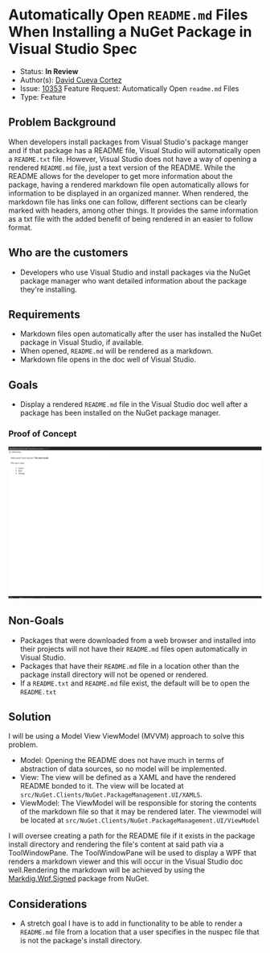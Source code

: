 # Automatically Open `README.md` Files When Installing a NuGet Package in Visual Studio Spec

* Status: **In Review**
* Author(s): [David Cueva Cortez](https://github.com/dcc7497)
* Issue: [10353](https://github.com/NuGet/Home/issues/10353) Feature Request: Automatically Open `readme.md` Files
* Type: Feature

## Problem Background

When developers install packages from Visual Studio&#39;s package manger and if that package has a README file, Visual Studio will automatically open a `README.txt` file. However, Visual Studio does not have a way of opening a rendered `README.md` file, just a text version of the README. While the README allows for the developer to get more information about the package, having a rendered markdown file open automatically allows for information to be displayed in an organized manner. When rendered, the markdown file has links one can follow, different sections can be clearly marked with headers, among other things. It provides the same information as a txt file with the added benefit of being rendered in an easier to follow format.

## Who are the customers

* Developers who use Visual Studio and install packages via the NuGet package manager who want detailed information about the package they&#39;re installing.

## Requirements

* Markdown files open automatically after the user has installed the NuGet package in Visual Studio, if available.
* When opened, `README.md` will be rendered as a markdown.
* Markdown file opens in the doc well of Visual Studio.

## Goals

* Display a rendered `README.md` file in the Visual Studio doc well after a package has been installed on the NuGet package manager.

### Proof of Concept
![Rendered Markdown Text](../../meta/resources/PMUIOpenReadMeMarkdown/ReadMemarkdownConcept.png)

## Non-Goals

* Packages that were downloaded from a web browser and installed into their projects will not have their `README.md` files open automatically in Visual Studio.
* Packages that have their `README.md` file in a location other than the package install directory will not be opened or rendered.
* If a `README.txt` and `README.md` file exist, the default will be to open the `README.txt`

## Solution

I will be using a Model View ViewModel (MVVM) approach to solve this problem. 
* Model: Opening the README does not have much in terms of abstraction of data sources, so no model will be implemented.
* View: The view will be defined as a XAML and have the rendered README bonded to it. The view will be located at `src/NuGet.Clients/NuGet.PackageManagement.UI/XAMLS`.
* ViewModel: The ViewModel will be responsible for storing the contents of the markdown file so that it may be rendered later. The viewmodel will be located at `src/NuGet.Clients/NuGet.PackageManagement.UI/ViewModel`

I will oversee creating a path for the README file if it exists in the package install directory and rendering the file's content at said path via a ToolWindowPane. The ToolWindowPane will be used to display a WPF that renders a markdown viewer and this will occur in the Visual Studio doc well.Rendering the markdown will be achieved by using the [Markdig.Wpf.Signed](https://www.nuget.org/packages/Markdig.Wpf.Signed/) package from NuGet.

## Considerations

* A stretch goal I have is to add in functionality to be able to render a `README.md` file from a location that a user specifies in the nuspec file that is not the package's install directory.